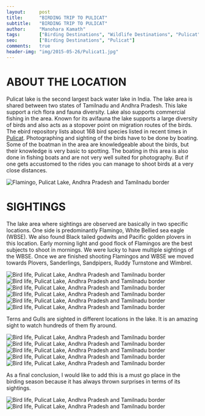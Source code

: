 ```yaml
---
layout:     post
title:      "BIRDING TRIP TO PULICAT"
subtitle:   "BIRDING TRIP TO PULICAT"
author:     "Manohara Kamath"
tags:       ["Birding Destinations", "Wildlife Destinations", "Pulicat"]
seo:		["Birding Destinations", "Pulicat"]
comments:   true
header-img: "img/2015-05-26/Pulicat1.jpg"
---
```



<h1>
ABOUT THE LOCATION
</h1>


<p>
Pulicat lake is the second largest back water lake in India. The lake area is shared between two states of Tamilnadu and Andhra Pradesh. This lake support a rich flora and fauna diversity. Lake also supports commercial fishing in the area. Known for its avifauna the lake supports a large diversity of birds and also acts as a stopover point on migration routes of the birds. The ebird repository lists about 168 bird species listed in recent times in <a href="http://ebird.org/ebird/hotspot/L2357332">Pulicat</a>. Photographing and sighting of the birds have to be done by boating. Some of the boatman in the area are knowledgeable about the birds, but their knowledge is very basic to spotting. The boating in this area is also done in fishing boats and are not very well suited for photography. But if one gets accustomed to the rides you can manage to shoot birds at a very close distances.
</p>

<img src="{{ site.baseurl }}/img/2015-05-26/Pulicat2.jpg"  alt="Flamingo, Pulicat Lake, Andhra Pradesh and Tamilnadu border">

<h1>
SIGHTINGS
</h1>

<p>
The lake area where sightings are observed are basically in two specific locations. One side is predominantly Flamingo, White Bellied sea eagle (WBSE). We also found Black tailed godwits and Pacific golden plovers in this location. Early morning light and good flock of Flamingos are the best subjects to shoot in mornings. We were lucky to have multiple sightings of the WBSE. Once we are finished shooting Flamingos and WBSE we moved towards Plovers, Sanderlings, Sandpipers, Ruddy Turnstone and Wimbrel.
</p>

<img src="{{ site.baseurl }}/img/2015-05-26/Pulicat3.jpg" alt="Bird life, Pulicat Lake, Andhra Pradesh and Tamilnadu border">
<img src="{{ site.baseurl }}/img/2015-05-26/Pulicat4.jpg" alt="Bird life, Pulicat Lake, Andhra Pradesh and Tamilnadu border">
<img src="{{ site.baseurl }}/img/2015-05-26/Pulicat5.jpg" alt="Bird life, Pulicat Lake, Andhra Pradesh and Tamilnadu border">
<img src="{{ site.baseurl }}/img/2015-05-26/Pulicat6.jpg" alt="Bird life, Pulicat Lake, Andhra Pradesh and Tamilnadu border">
<img src="{{ site.baseurl }}/img/2015-05-26/Pulicat7.jpg" alt="Bird life, Pulicat Lake, Andhra Pradesh and Tamilnadu border">
<img src="{{ site.baseurl }}/img/2015-05-26/Pulicat8.jpg" alt="Bird life, Pulicat Lake, Andhra Pradesh and Tamilnadu border">

<p>
Terns and Gulls are sighted in different locations in the lake. It is an amazing sight to watch hundreds of them fly around.
</p>

<img src="{{ site.baseurl }}/img/2015-05-26/Pulicat9.jpg" alt="Bird life, Pulicat Lake, Andhra Pradesh and Tamilnadu border">
<img src="{{ site.baseurl }}/img/2015-05-26/Pulicat10.jpg" alt="Bird life, Pulicat Lake, Andhra Pradesh and Tamilnadu border">
<img src="{{ site.baseurl }}/img/2015-05-26/Pulicat11.jpg" alt="Bird life, Pulicat Lake, Andhra Pradesh and Tamilnadu border">
<img src="{{ site.baseurl }}/img/2015-05-26/Pulicat12.jpg" alt="Bird life, Pulicat Lake, Andhra Pradesh and Tamilnadu border">
<img src="{{ site.baseurl }}/img/2015-05-26/Pulicat13.jpg" alt="Bird life, Pulicat Lake, Andhra Pradesh and Tamilnadu border">

<p>
As a final conclusion, I would like to add this is a must go place in the birding season because it has always thrown surprises in terms of its sightings.
</p>

<img src="{{ site.baseurl }}/img/2015-05-26/Pulicat14.jpg" alt="Bird life, Pulicat Lake, Andhra Pradesh and Tamilnadu border">
<img src="{{ site.baseurl }}/img/2015-05-26/Pulicat15.jpg" alt="Bird life, Pulicat Lake, Andhra Pradesh and Tamilnadu border">

